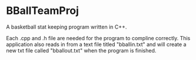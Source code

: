 # BBallTeamProj
A basketball stat keeping program written in C++.

Each .cpp and .h file are needed for the program to compline correctly. This application also reads in from a text file titled "bballin.txt" and will create a new txt file called "bballout.txt" when the program is finished.

